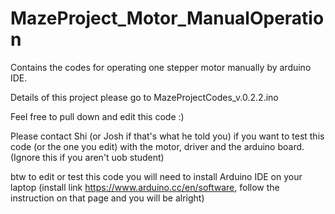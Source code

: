 # MazeProject_Motor_ManualOperation
Contains the codes for operating one stepper motor manually by arduino IDE.

Details of this project please go to MazeProjectCodes_v.0.2.2.ino

Feel free to pull down and edit this code :)

Please contact Shi (or Josh if that's what he told you) if you want to test this code (or the one you edit) with the motor, driver
and the arduino board. (Ignore this if you aren't uob student)

btw to edit or test this code you will need to install Arduino IDE on your laptop (install link https://www.arduino.cc/en/software,
follow the instruction on that page and you will be alright)
